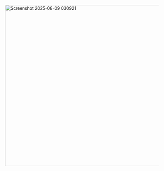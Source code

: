 <img width="749" height="529" alt="Screenshot 2025-08-09 030921" src="https://github.com/user-attachments/assets/80eccef3-9b62-40b6-9e39-d083e609a171" />
